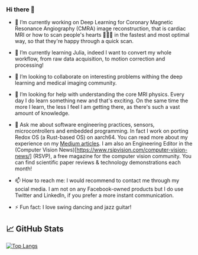 ### Hi there 👋

- 🔭 I’m currently working on Deep Learning for Coronary Magnetic Resonance Angiography (CMRA) image reconstruction, that is cardiac MRI or how to scan people's hearts 💖💖💖 in the fastest and most optimal way, so that they're happy through a quick scan.

- 🌱 I’m currently learning Julia, indeed I want to convert my whole workflow, from raw data acquisition, to motion correction and processing!

- 👯 I’m looking to collaborate on interesting problems withing the deep learning and medical imaging community.

- 🤔 I’m looking for help with understanding the core MRI physics. Every day I do learn something new and that's exciting. On the same time the more I learn, the less I feel I am getting there, as there's such a vast amount of knowledge. 

- 💬 Ask me about software engineering practices, sensors, microcontrollers and embedded programming. In fact I work on porting Redox OS (a Rust-based OS) on aarch64. You can read more about my experience on my [Medium articles](https://medium.com/@wizofe). I am also an Engineering Editor in the (Computer Vision News)[https://www.rsipvision.com/computer-vision-news/] (RSVP), a free magazine for the computer vision community. You can find scientific paper reviews & technology demonstrations each month!

- 📫 How to reach me: I would recommend to contact me through my social media. I am not on any Facebook-owned products but I do use Twitter and LinkedIn, if you prefer a more instant communication.

-  ⚡ Fun fact: I love swing dancing and jazz guitar!

## &#x1f4c8; GitHub Stats

[![Top Langs](https://github-readme-stats.vercel.app/api/top-langs/?username=wizofe&hide=javascript,html,jupyter%20notebook&theme=vue)](https://github.com/wizofe/github-readme-stats)
